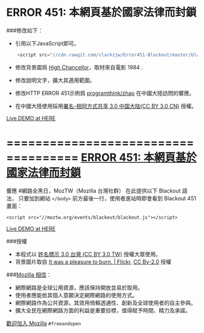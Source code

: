 ERROR 451: 本網頁基於國家法律而封鎖
====================================

###修改如下：

- 引用以下JavaScript即可。

```JavaScript
    <script src="//cdn.rawgit.com/clarkzjw/Error451-Blackout/master/blackout.js"></script>
```

- 修改背景圖爲 [High Chancellor](https://www.flickr.com/photos/mary-lynn/236408628/)，取材來自電影 1984 . 

- 修改說明文字，擴大其適用範圍。

- 修改HTTP ERROR 451示例爲 [programthink/zhao](https://github.com/programthink/zhao) 在中國大陸訪問的響應。

- 在中國大陸使用採用[署名-相同方式共享 3.0 中国大陆(CC BY 3.0 CN)](https://creativecommons.org/licenses/by-sa/3.0/cn/) 授權。

[Live DEMO at HERE](https://clarkzjw.github.io/Error451-Blackout/)

====================================
[ERROR 451: 本網頁基於國家法律而封鎖](https://github.com/moztw/TW-Error451-Blackout)
====================================

響應 #網路全黑日，MozTW（Mozilla 台灣社群） 在此提供以下 Blackout 語法，
只要加到網站 `</body>` 前方最後一行，使用者進站時即會看到 Blackout 451 畫面：

    <script src="//moztw.org/events/blackout/blackout.js"></script>

[Live DEMO at HERE](http://moztw.org/events/blackout)

###授權
- 本程式以 [姓名標示 3.0 台灣 (CC BY 3.0 TW)](https://creativecommons.org/licenses/by/3.0/tw/) 授權大眾使用。
- 背景圖片取自 [It was a pleasure to burn. | Flickr](https://www.flickr.com/photos/gcfairch/4081513150/), [CC By-2.0](https://creativecommons.org/licenses/by/2.0/deed.en) 授權

###[Mozilla 相信](https://mozilla.org/zh-TW/about/manifesto/)：

- 網際網路是全球公用資源，應該保持開放並易於取用。
- 使用者應能依其個人意願決定網際網路的使用方式。
- 網際網路作為公共資源，其效用倚賴透通性、創新及全球使用者的自主參與。
- 擴大全民在網際網路方面的利益是重要目標，值得賦予時間、精力及承諾。

[歡迎加入 Mozilla](https://mozilla.org/zh-TW/contribute/)
`#freeandopen`

